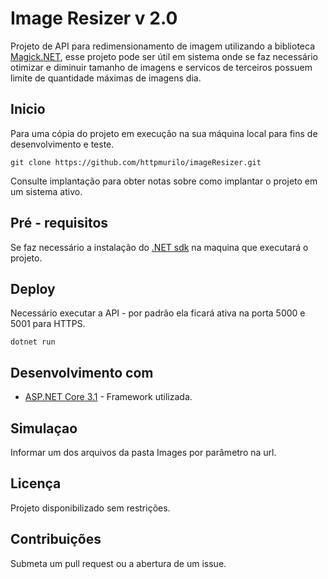 # Image Resizer v 2.0

Projeto de  API para redimensionamento de imagem utilizando a biblioteca [Magick.NET](https://www.nuget.org/packages/Magick.NET-Q16-AnyCPU/), esse projeto pode ser útil em sistema onde se faz necessário otimizar e diminuir tamanho de imagens e servicos de terceiros possuem limite de quantidade máximas de imagens dia.

## Inicio
Para uma cópia do projeto em execução na sua máquina local para fins de desenvolvimento e teste.

```
git clone https://github.com/httpmurilo/imageResizer.git
```
Consulte implantação para obter notas sobre como implantar o projeto em um sistema ativo.

## Pré - requisitos
Se faz necessário a instalação do [.NET sdk](https://dotnet.microsoft.com/download) na maquina que executará o projeto.

## Deploy
Necessário executar a API - por padrão ela ficará ativa na porta 5000 e 5001 para HTTPS. 
```
dotnet run
```

## Desenvolvimento com
* [ASP.NET Core 3.1](https://docs.microsoft.com/pt-br/aspnet/core/?view=aspnetcore-3.1) - Framework utilizada.

## Simulaçao
Informar um dos arquivos da pasta Images por parâmetro na url.


## Licença
Projeto disponibilizado sem restrições. 

## Contribuições
Submeta um  pull request ou a abertura de um issue.